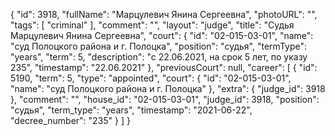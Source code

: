 {
    "id": 3918,
    "fullName": "Марцулевич Янина Сергеевна",
    "photoURL": "",
    "tags": [
        "criminal"
    ],
    "comment": "",
    "layout": "judge",
    "title": "Судья Марцулевич Янина Сергеевна",
    "court": {
        "id": "02-015-03-01",
        "name": "суд Полоцкого района и г. Полоцка",
        "position": "судья",
        "termType": "years",
        "term": 5,
        "description": "c 22.06.2021, на срок 5 лет, по указу 235",
        "timestamp": "22.06.2021"
    },
    "previousCourt": null,
    "career": [
        {
            "id": 5190,
            "term": 5,
            "type": "appointed",
            "court": {
                "id": "02-015-03-01",
                "name": "суд Полоцкого района и г. Полоцка"
            },
            "extra": {
                "judge_id": 3918
            },
            "comment": "",
            "house_id": "02-015-03-01",
            "judge_id": 3918,
            "position": "судья",
            "term_type": "years",
            "timestamp": "2021-06-22",
            "decree_number": "235"
        }
    ]
}
